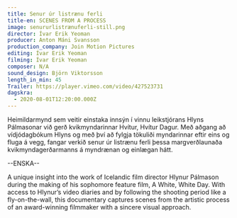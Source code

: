 ```yaml
---
title: Senur úr listrænu ferli
title-en: SCENES FROM A PROCESS
image: senururlistrænuferli-still.png
director: Ívar Erik Yeoman
producer: Anton Máni Svansson
production_company: Join Motion Pictures
editing: Ívar Erik Yeoman
filming: Ívar Erik Yeoman
composer: N/A
sound_design: Björn Viktorsson
length_in_min: 45
Trailer: https://player.vimeo.com/video/427523731
dagskra:
  - 2020-08-01T12:20:00.000Z
---
```

Heimildarmynd sem veitir einstaka innsýn í vinnu leikstjórans Hlyns Pálmasonar við gerð kvikmyndarinnar Hvítur, Hvítur Dagur. Með aðgang að vídjódagbókum Hlyns og með því að fylgja tökuliði myndarinnar eftir eins og fluga á vegg, fangar verkið senur úr listrænu ferli þessa margverðlaunaða kvikmyndagerðarmanns á myndrænan og einlægan hátt.

\--ENSKA--

A unique insight into the work of Icelandic film director Hlynur Pálmason during the making of his sophomore feature film, A White, White Day. With access to Hlynur’s video diaries and by following the shooting period like a fly-on-the-wall, this documentary captures scenes from the artistic process of an award-winning filmmaker with a sincere visual approach.